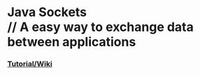 # Java Sockets <br> // A easy way to exchange data between applications
### [Tutorial/Wiki](https://github.com/becauseimdavid/JavaSockets/wiki "Click to open Wiki")
